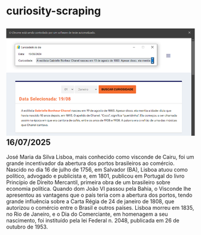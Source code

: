 # curiosity-scraping
![Budget](./execucao.png)
16/07/2025
-
José Maria da Silva Lisboa, mais conhecido como visconde de Cairu, foi um grande incentivador da abertura dos portos brasileiros ao comércio. Nascido no dia 16 de julho de 1756, em Salvador (BA), Lisboa atuou como político, advogado e publicista e, em 1801, publicou em Portugal do livro Princípio de Direito Mercantil, primeira obra de um brasileiro sobre economia política. Quando dom João VI passou pela Bahia, o Visconde lhe apresentou as vantagens que o país teria com a abertura dos portos, tendo grande influência sobre a Carta Régia de 24 de janeiro de 1808, que autorizou o comércio entre o Brasil e outros países. Lisboa morreu em 1835, no Rio de Janeiro, e o Dia do Comerciante, em homenagem a seu nascimento, foi instituído pela lei Federal n. 2048, publicada em 26 de outubro de 1953.

